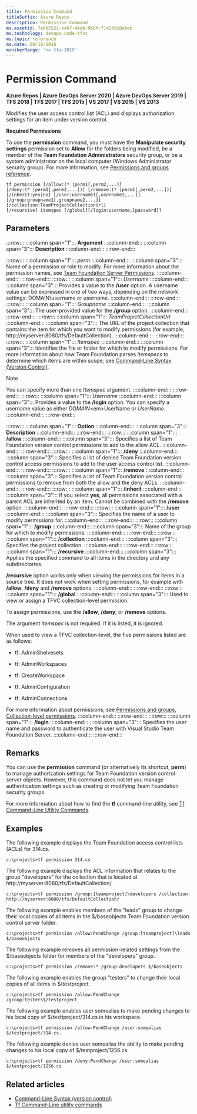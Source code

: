 ```yaml
---
title: Permission Command
titleSuffix: Azure Repos
description: Permission Command
ms.assetid: 7a0b5521-ee07-44eb-9b8f-f145d918ebeb
ms.technology: devops-code-tfvc
ms.topic: reference
ms.date: 08/10/2016
monikerRange: '>= tfs-2015'
---
```



# Permission Command

**Azure Repos | Azure DevOps Server 2020 | Azure DevOps Server 2019 | TFS 2018 | TFS 2017 | TFS 2015 | VS 2017 | VS 2015 | VS 2013**

Modifies the user access control list (ACL) and displays authorization settings for an item under version control.

**Required Permissions**

To use the **permission** command, you must have the **Manipulate security settings** permission set to **Allow** for the folders being modified, be a member of the **Team Foundation Administrators** security group, or be a system administrator on the local computer (Windows Administrator security group). For more information, see [Permissions and groups reference](../../organizations/security/permissions.md).

```
tf permission [/allow:(* |perm1[,perm2,...]] 
[/deny:(* |perm1[,perm2,...])] [/remove:(* |perm1[,perm2,...])] 
[/inherit:yes|no] [/user:username1[,username2,...]] 
[/group:groupname1[,groupname2,...]] [/collection:TeamProjectCollectionUrl] 
[/recursive] itemspec [/global][/login:username,[password]]
```

## Parameters


:::row:::
   :::column span="1":::
   **Argument**
   :::column-end:::
   :::column span="3":::
   **Description**
   :::column-end:::
:::row-end:::

:::row:::
   :::column span="1":::
   *perm*
   :::column-end:::
   :::column span="3":::
   Name of a permission or role to modify. For more information about the permission names, see [Team Foundation Server Permissions](../../organizations/security/permissions.md).
   :::column-end:::
:::row-end:::
:::row:::
   :::column span="1":::
   *Username*
   :::column-end:::
   :::column span="3":::
   Provides a value to the **/user** option. A username value can be expressed in one of two ways, depending on the network settings: DOMAIN\username or username.
   :::column-end:::
:::row-end:::
:::row:::
   :::column span="1":::
   *Groupname*
   :::column-end:::
   :::column span="3":::
   The user-provided value for the **/group** option.
   :::column-end:::
:::row-end:::
:::row:::
   :::column span="1":::
   *TeamProjectCollectionUrl*
   :::column-end:::
   :::column span="3":::
   The URL of the project collection that contains the item for which you want to modify permissions (for example, http://myserver:8080/tfs/DefaultCollection).
   :::column-end:::
:::row-end:::
:::row:::
   :::column span="1":::
   *Itemspec*
   :::column-end:::
   :::column span="3":::
   Identifies the file or folder for which to modify permissions. For more information about how Team Foundation parses *itemspecs* to determine which items are within scope, see [Command-Line Syntax (Version Control)](/previous-versions/visualstudio/visual-studio-2010/56f7w6be(v=vs.100)).

   > [!Note]  
   > You can specify more than one *Itemspec* argument.
   :::column-end:::
:::row-end:::
:::row:::
   :::column span="1":::
   *Username*
   :::column-end:::
   :::column span="3":::
   Provides a value to the **/login** option. You can specify a username value as either *DOMAIN*&lt;em&gt;UserName</em> or *UserName*.
   :::column-end:::
:::row-end:::

   
:::row:::
   :::column span="1":::
   **Option**
   :::column-end:::
   :::column span="3":::
   **Description**
   :::column-end:::
:::row-end:::
:::row:::
   :::column span="1":::
   **/allow**
   :::column-end:::
   :::column span="3":::
   Specifies a list of Team Foundation version control permissions to add to the allow ACL.
   :::column-end:::
:::row-end:::
:::row:::
   :::column span="1":::
   **/deny**
   :::column-end:::
   :::column span="3":::
   Specifies a list of denied Team Foundation version control access permissions to add to the user access control list.
   :::column-end:::
:::row-end:::
:::row:::
   :::column span="1":::
   **/remove**
   :::column-end:::
   :::column span="3":::
   Specifies a list of Team Foundation version control permissions to remove from both the allow and the deny ACLs.
   :::column-end:::
:::row-end:::
:::row:::
   :::column span="1":::
   **/inherit**
   :::column-end:::
   :::column span="3":::
   If you select **yes**, all permissions associated with a parent ACL are inherited by an item. Cannot be combined with the **/remove** option.
   :::column-end:::
:::row-end:::
:::row:::
   :::column span="1":::
   **/user**
   :::column-end:::
   :::column span="3":::
   Specifies the name of a user to modify permissions for.
   :::column-end:::
:::row-end:::
:::row:::
   :::column span="1":::
   **/group**
   :::column-end:::
   :::column span="3":::
   Name of the group for which to modify permissions.
   :::column-end:::
:::row-end:::
:::row:::
   :::column span="1":::
   **/collection**
   :::column-end:::
   :::column span="3":::
   Specifies the project collection.
   :::column-end:::
:::row-end:::
:::row:::
   :::column span="1":::
   **/recursive**
   :::column-end:::
   :::column span="3":::
   Applies the specified command to all items in the directory and any subdirectories.

   **/recursive** option works only when viewing the permissions for items in a source tree. It does not work when setting permissions, for example with **/allow**, **/deny** and **/remove** options.
   :::column-end:::
:::row-end:::
:::row:::
   :::column span="1":::
   **/global**
   :::column-end:::
   :::column span="3":::
   Used to view or assign a TFVC collection-level permission.

   To assign permissions, use the **/allow**, **/deny**, or **/remove** options.

   The argument *itemspec* is not required. If it is listed, it is ignored.

   When used to view a TFVC collection-level, the five permissions listed are as follows:

   
   - tf: AdminShelvesets

   - tf: AdminWorkspaces

   - tf: CreateWorkspace

   - tf: AdminConfiguration

   - tf: AdminConnections

   
   For more information about permissions, see [Permissions and groups, Collection-level permissions](../../organizations/security/permissions.md#administer-shelved-changes).
   :::column-end:::
:::row-end:::
:::row:::
   :::column span="1":::
   **/login**
   :::column-end:::
   :::column span="3":::
   Specifies the user name and password to authenticate the user with Visual Studio Team Foundation Server.
   :::column-end:::
:::row-end:::



## Remarks

You can use the **permission** command (or alternatively its shortcut, **perm**) to manage authorization settings for Team Foundation version control server objects. However, this command does not let you manage authentication settings such as creating or modifying Team Foundation security groups.

For more information about how to find the **tf** command-line utility, see [Tf Command-Line Utility Commands](/previous-versions/visualstudio/visual-studio-2010/z51z7zy0(v=vs.100)).

## Examples

The following example displays the Team Foundation access control lists (ACLs) for 314.cs.

```
c:\projects>tf permission 314.cs
```

The following example displays the ACL information that relates to the group "developers" for the collection that is located at http://myserver:8080/tfs/DefaultCollection/.

```
c:\projects>tf permission /group:[teamproject]\developers /collection: http://myserver:8080/tfs/DefaultCollection/
```

The following example enables members of the "leads" group to change their local copies of all items in the $/baseobjects Team Foundation version control server folder.

```
c:\projects>tf permission /allow:PendChange /group:[teamproject]\leads $/baseobjects
```

The following example removes all permission-related settings from the $/baseobjects folder for members of the "developers" group.

```
c:\projects>tf permission /remove:* /group:developers $/baseobjects
```

The following example enables the group "testers" to change their local copies of all items in $/testproject.

```
c:\projects>tf permission /allow:PendChange /group:testers$/testproject
```

The following example enables user somealias to make pending changes to his local copy of $/testtproject/314.cs in his workspace.

```
c:\projects>tf permission /allow:PendChange /user:somealias $/testproject/314.cs.
```

The following example denies user somealias the ability to make pending changes to his local copy of $/testproject/1256.cs.

```
c:\projects>tf permission /deny:PendChange /user:somealias $/testproject/1256.cs
```

## Related articles 

- [Command-Line Syntax (version control)](/previous-versions/visualstudio/visual-studio-2010/56f7w6be(v=vs.100))
- [Tf Command-Line utility commands](/previous-versions/visualstudio/visual-studio-2010/z51z7zy0(v=vs.100))